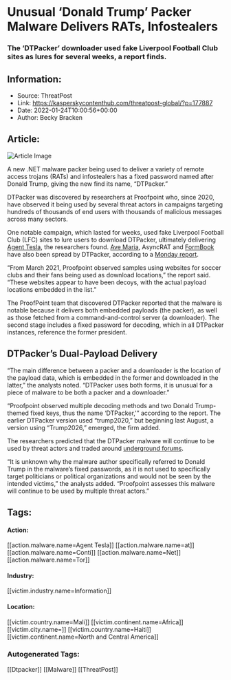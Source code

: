 # Unusual ‘Donald Trump’ Packer Malware Delivers RATs, Infostealers
### The ‘DTPacker’ downloader used fake Liverpool Football Club sites as lures for several weeks, a report finds.

## Information:
+ Source: ThreatPost
+ Link: https://kasperskycontenthub.com/threatpost-global/?p=177887
+ Date: 2022-01-24T10:00:56+00:00
+ Author: Becky Bracken


## Article:
![Article Image](https://media.threatpost.com/wp-content/uploads/sites/103/2022/01/23125141/LFC.jpeg)

A new .NET malware packer being used to deliver a variety of remote access trojans (RATs) and infostealers has a fixed password named after Donald Trump, giving the new find its name, “DTPacker.”


DTPacker was discovered by researchers at Proofpoint who, since 2020, have observed it being used by several threat actors in campaigns targeting hundreds of thousands of end users with thousands of malicious messages across many sectors.


One notable campaign, which lasted for weeks, used fake Liverpool Football Club (LFC) sites to lure users to download DTPacker, ultimately delivering [Agent Tesla](https://threatpost.com/agent-tesla-covid-vax-phish/167082/), the researchers found. [Ave Maria](https://threatpost.com/aggah-wordpress-spearphishing/168657/), AsyncRAT and [FormBook](https://threatpost.com/spyware-blitzes-compromise-cannibalize-ics-networks/177851/) have also been spread by DTPacker, according to a [Monday report](https://www.proofpoint.com/us/blog/threat-insight/dtpacker-net-packer-curious-password).


“From March 2021, Proofpoint observed samples using websites for soccer clubs and their fans being used as download locations,” the report said. “These websites appear to have been decoys, with the actual payload locations embedded in the list.”


The ProofPoint team that discovered DTPacker reported that the malware is notable because it delivers both embedded payloads (the packer), as well as those fetched from a command-and-control server (a downloader). The second stage includes a fixed password for decoding, which in all DTPacker instances, reference the former president.


**DTPacker’s Dual-Payload Delivery**
------------------------------------


“The main difference between a packer and a downloader is the location of the payload data, which is embedded in the former and downloaded in the latter,” the analysts noted. “DTPacker uses both forms, it is unusual for a piece of malware to be both a packer and a downloader.”


“Proofpoint observed multiple decoding methods and two Donald Trump-themed fixed keys, thus the name ‘DTPacker,'” according to the report. The earlier DTPacker version used “trump2020,” but beginning last August, a version using “Trump2026,” emerged, the firm added.


The researchers predicted that the DTPacker malware will continue to be used by threat actors and traded around [underground forums](https://threatpost.com/scammers-cybercrime-court/176834/).


“It is unknown why the malware author specifically referred to Donald Trump in the malware’s fixed passwords, as it is not used to specifically target politicians or political organizations and would not be seen by the intended victims,” the analysts added. “Proofpoint assesses this malware will continue to be used by multiple threat actors.”





## Tags:

#### Action:
[[action.malware.name=Agent Tesla]] [[action.malware.name=at]] [[action.malware.name=Conti]] [[action.malware.name=Net]] [[action.malware.name=Tor]]

#### Industry:
[[victim.industry.name=Information]]

#### Location:
[[victim.country.name=Mali]] [[victim.continent.name=Africa]] [[victim.city.name=]] [[victim.country.name=Haiti]] [[victim.continent.name=North and Central America]]

### Autogenerated Tags:
[[Dtpacker]] [[Malware]] [[ThreatPost]]


